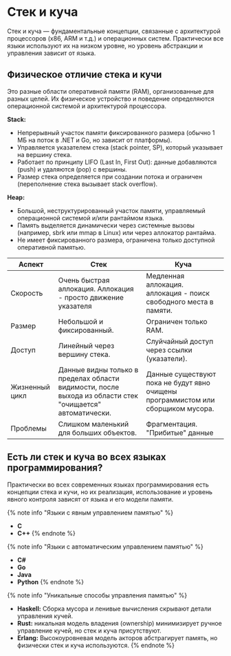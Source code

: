 # Стек и куча
Стек и куча — фундаментальные концепции, связанные с архитектурой процессоров (x86, ARM и т.д.) и операционных систем. Практически все языки используют их на низком уровне, но уровень абстракции и управления зависит от языка.

## Физическое отличие стека и кучи
Это разные области оперативной памяти (RAM), организованные для разных целей. Их физическое устройство и поведение определяются операционной системой и архитектурой процессора.

**Stack:**
- Непрерывный участок памяти фиксированного размера (обычно 1 МБ на поток в .NET и Go, но зависит от платформы).
- Управляется указателем стека (stack pointer, SP), который указывает на вершину стека.
- Работает по принципу LIFO (Last In, First Out): данные добавляются (push) и удаляются (pop) с вершины.
- Размер стека определяется при создании потока и ограничен (переполнение стека вызывает stack overflow).

**Heap:**
- Большой, неструктурированный участок памяти, управляемый операционной системой и/или рантаймом языка.
- Память выделяется динамически через системные вызовы (например, sbrk или mmap в Linux) или через аллокатор рантайма.
- Не имеет фиксированного размера, ограничена только доступной оперативной памятью.

|Аспект|Стек|Куча|
|---|---|---|
|Скорость|Очень быстрая аллокация. Аллокация - просто движение указателя|Медленная аллокация. аллокация - поиск свободного места в памяти.|
|Размер|Небольшой и фиксированный.|Ограничен только RAM.|
|Доступ|Линейный через вершину стека.|Слуйчайный доступ через ссылки (указатели).|
|Жизненный цикл|Данные видны только в пределах области видимости, после выхода из области стек "очищается" автоматически.|Данные существуют пока не будут явно очищены программистом или сборщиком мусора.|
|Проблемы|Слишком маленький для больших объектов.|Фрагментация. "Прибитые" данные|

## Есть ли стек и куча во всех языках программирования?
Практически во всех современных языках программирования есть концепции стека и кучи, но их реализация, использование и уровень явного контроля зависят от языка и его модели памяти.

{% note info "Языки с явным управлением памятью" %}
- **C**
- **C++**
{% endnote %}

{% note info "Языки с автоматическим управлением памятью" %}
- **C#**
- **Go**
- **Java**
- **Python**
{% endnote %}

{% note info "Уникальные способы управления памятью" %}
- **Haskell:** Сборка мусора и ленивые вычисления скрывают детали управления кучей.
- **Rust:** никальная модель владения (ownership) минимизирует ручное управление кучей, но стек и куча присутствуют.
- **Erlang:** Высокоуровневая модель акторов абстрагирует память, но физически стек и куча используются.
{% endnote %}